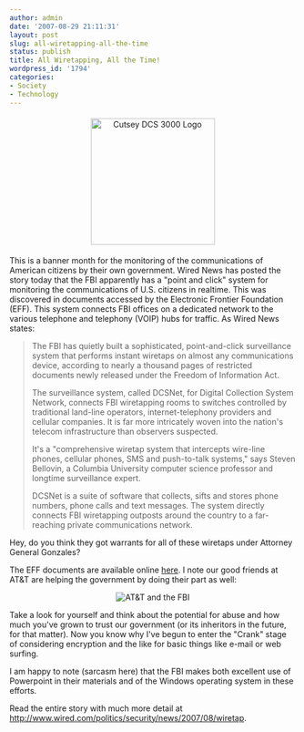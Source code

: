 ```yaml
---
author: admin
date: '2007-08-29 21:11:31'
layout: post
slug: all-wiretapping-all-the-time
status: publish
title: All Wiretapping, All the Time!
wordpress_id: '1794'
categories:
- Society
- Technology
---
```

<div align="center"><img src="http://www.arcanology.com/images/dcs3000.png" title="Cutsey DCS 3000 Logo" alt="Cutsey DCS 3000 Logo" border="0" height="222" hspace="5" vspace="5" width="218" /></div>

This is a banner month for the monitoring of the communications of American citizens by their own government. Wired News has posted the story today that the FBI apparently has a "point and click" system for monitoring the communications of U.S. citizens in realtime. This was discovered in documents accessed by the Electronic Frontier Foundation (EFF). This system connects FBI offices on a dedicated network to the various telephone and telephony (VOIP) hubs for traffic. As Wired News states:
<blockquote> The FBI has quietly built a sophisticated, point-and-click surveillance system that performs instant wiretaps on almost any communications device, according to nearly a thousand pages of restricted documents newly released under the Freedom of Information Act.

The surveillance system, called DCSNet, for Digital Collection System Network, connects FBI wiretapping rooms to switches controlled by traditional land-line operators, internet-telephony providers and cellular companies. It is far more intricately woven into the nation's telecom infrastructure than observers suspected.

It's a "comprehensive wiretap system that intercepts wire-line phones, cellular phones, SMS and push-to-talk systems," says Steven Bellovin, a Columbia University computer science professor and longtime surveillance expert.

DCSNet is a suite of software that collects, sifts and stores phone numbers, phone calls and text messages. The system directly connects FBI wiretapping outposts around the country to a far-reaching private communications network.</blockquote>
Hey, do you think they got warrants for all of these wiretaps under Attorney General Gonzales?

The EFF documents are available online <a href="http://www.eff.org/flag/061708CKK/">here</a>. I note our good friends at AT&T are helping the government by doing their part as well:

<div align="center"><img src="http://www.arcanology.com/images/dsc3000-att.png" alt="AT&T and the FBI" /></div>

Take a look for yourself and think about the potential for abuse and how much you've grown to trust our government (or its inheritors in the future, for that matter). Now you know why I've begun to enter the "Crank" stage of considering encryption and the like for basic things like e-mail or web surfing.

I am happy to note (sarcasm here) that the FBI makes both excellent use of Powerpoint in their materials and of the Windows operating system in these efforts.

Read the entire story with much more detail at <a href="http://www.wired.com/politics/security/news/2007/08/wiretap">http://www.wired.com/politics/security/news/2007/08/wiretap</a>.
